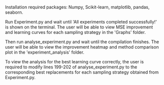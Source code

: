 Installation required packages: Numpy, Scikit-learn, matplotlib, pandas, seaborn. 

Run Experiment.py and wait until 'All experiments completed successfully!' is shown on the terminal. The user will be able to view MSE improvement and learning curves for each sampling strategy in the 'Graphs' folder. 

Then run analyse_experiment.py and wait until the compilation finishes. The user will be able to view the improvement heatmap and method comparison plot in the 'experiment_analysis' folder. 

To view the analysis for the best learning curve correctly, the user is required to modify lines 199-202 of analyse_experiment.py to the corresponding best replacements for each sampling strategy obtained from Experiment.py. 